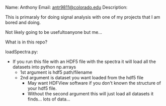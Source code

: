 Name: Anthony 
Email: antr9811@colorado.edu
Description: 

This is primaraly for doing signal analysis with one of my projects that I am bored and doing.

Not likely going to be usefultoanyone but me...

What is in this repo?

loadSpectra.py: 
  - If you run this file with an HDF5 file with the spectra it will load all the datasets into python np.arrays
    - 1st argument is hdf5 path/filename
    - 2nd argument is dataset you want loaded from the hdf5 file
		- May want HDFView software if you don't known the structure of your hdf5 file. 
		- Without the second argument this will just load all datasets it finds... lots of data...


